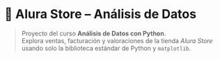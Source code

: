 # 🌟 Alura Store – Análisis de Datos

> Proyecto del curso **Análisis de Datos con Python**.  
> Explora ventas, facturación y valoraciones de la tienda *Alura Store* usando solo la biblioteca estándar de Python y `matplotlib`.
